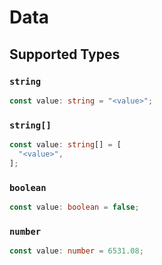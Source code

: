 # Data


## Supported Types

### `string`

```typescript
const value: string = "<value>";
```

### `string[]`

```typescript
const value: string[] = [
  "<value>",
];
```

### `boolean`

```typescript
const value: boolean = false;
```

### `number`

```typescript
const value: number = 6531.08;
```

